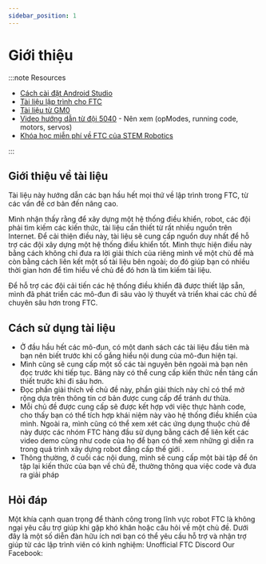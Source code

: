 ```yaml
---
sidebar_position: 1
---
```

# Giới thiệu
:::note Resources

*  [Cách cài đặt Android Studio](https://www.youtube.com/watch?v=ig9YUI4wu6c&t=50s)
* [Tài liệu lập trình cho FTC](https://www.firstinspires.org/resource-library/ftc/technology-information-and-resources)
* [Tài liệu từ GM0](https://gm0.org/en/latest/docs/software/getting-started/index.html)
* [Video hướng dẫn từ đội 5040](https://youtu.be/CdcpNZzekb0) - Nên xem (opModes, running code, motors, servos)
* [Khóa học miễn phí về FTC của STEM Robotics](https://stemrobotics.cs.pdx.edu/node/4975.html)

:::
## Giới thiệu về tài liệu
Tài liệu này hướng dẫn các bạn hầu hết mọi thứ về lập trình trong FTC, từ các vấn đề cơ bản đến nâng cao.

Mình nhận thấy rằng để xây dựng một hệ thống điều khiển, robot, các đội phải tìm kiếm các kiến thức, tài liệu cần thiết từ rất nhiều nguồn trên Internet. Để cải thiện điều này, tài liệu sẽ cung cấp nguồn duy nhất để hỗ trợ các đội xây dựng một hệ thống điều khiển tốt. Mình thực hiện điều này bằng cách không chỉ đưa ra lời giải thích của riêng mình về một chủ đề mà còn bằng cách liên kết một số tài liệu bên ngoài; do đó giúp bạn có nhiều thời gian hơn để tìm hiểu về chủ đề đó hơn là tìm kiếm tài liệu.

Để hỗ trợ các đội cải tiến các hệ thống điều khiển đã được thiết lập sẵn, mình đã phát triển các mô-đun đi sâu vào lý thuyết và triển khai các chủ đề chuyên sâu hơn trong FTC.

## Cách sử dụng tài liệu
* Ở đầu hầu hết các mô-đun, có một danh sách các tài liệu đầu tiên mà bạn nên biết trước khi cố gắng hiểu nội dung của mô-đun hiện tại. 
* Mình cũng sẽ cung cấp một số các tài nguyên bên ngoài mà bạn nên đọc trước khi tiếp tục. Bảng này có thể cung cấp kiến thức nền tảng cần thiết trước khi đi sâu hơn.
* Đọc phần giải thích về chủ đề này, phần giải thích này chỉ có thể mở rộng dựa trên thông tin cơ bản được cung cấp để tránh dư thừa.
* Mỗi chủ đề được cung cấp sẽ được kết hợp với việc thực hành code, cho thấy bạn có thể tích hợp khái niệm này vào hệ thống điều khiển của mình. Ngoài ra, mình cũng có thể xem xét các ứng dụng thuộc chủ đề này được các nhóm FTC hàng đầu sử dụng bằng cách để liên kết các video demo cũng như code của họ để bạn có thể xem những gì diễn ra trong quá trình xây dựng robot đẳng cấp thế giới .
* Thông thường, ở cuối các nội dung, mình sẽ cung cấp một bài tập để ôn tập lại kiến thức của bạn về chủ đề, thường thông qua việc code và đưa ra giải pháp

## Hỏi đáp
Một khía cạnh quan trọng để thành công trong lĩnh vực robot FTC là không ngại yêu cầu trợ giúp khi gặp khó khăn hoặc câu hỏi về một chủ đề. Dưới đây là một số diễn đàn hữu ích nơi bạn có thể yêu cầu hỗ trợ và nhận trợ giúp từ các lập trình viên có kinh nghiệm:
Unofficial FTC Discord
Our Facebook:
